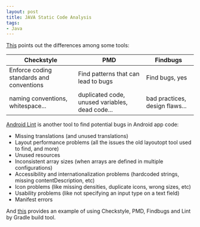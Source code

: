 ```yaml
---
layout: post
title: JAVA Static Code Analysis
tags:
- Java
---
```


[This](http://continuousdev.com/2015/08/checkstyle-vs-pmd-vs-findbugs/) points out the differences among some tools:

Checkstyle|PMD|Findbugs
---|---|---
Enforce coding standards and conventions|Find patterns that can lead to bugs|Find bugs, yes
naming conventions, whitespace...|duplicated code, unused variables, dead code...|bad practices, design flaws...

[Android Lint](http://tools.android.com/tips/lint) is another tool to find potential bugs in Android app code:
  - Missing translations (and unused translations)
  - Layout performance problems (all the issues the old layoutopt tool used to find, and more)
  - Unused resources
  - Inconsistent array sizes (when arrays are defined in multiple configurations)
  - Accessibility and internationalization problems (hardcoded strings, missing contentDescription, etc)
  - Icon problems (like missing densities, duplicate icons, wrong sizes, etc)
  - Usability problems (like not specifying an input type on a text field)
  - Manifest errors

And [this](http://vincentbrison.com/2014/07/19/how-to-improve-quality-and-syntax-of-your-android-code/) provides an 
example of using Checkstyle, PMD, Findbugs and Lint by Gradle build tool.